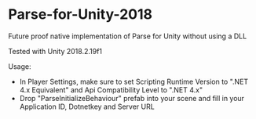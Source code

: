 # Parse-for-Unity-2018
Future proof native implementation of Parse for Unity without using a DLL

Tested with Unity 2018.2.19f1

Usage:

- In Player Settings, make sure to set Scripting Runtime Version to ".NET 4.x Equivalent" and Api Compatibility Level to ".NET 4.x"
- Drop "ParseInitializeBehaviour" prefab into your scene and fill in your Application ID, Dotnetkey and Server URL

